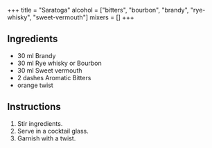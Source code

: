 +++
title = "Saratoga"
alcohol = ["bitters", "bourbon", "brandy", "rye-whisky", "sweet-vermouth"]
mixers = []
+++

## Ingredients

- 30 ml Brandy
- 30 ml Rye whisky or Bourbon
- 30 ml Sweet vermouth
- 2 dashes Aromatic Bitters
- orange twist

## Instructions

1. Stir ingredients.
2. Serve in a cocktail glass.
3. Garnish with a twist.
